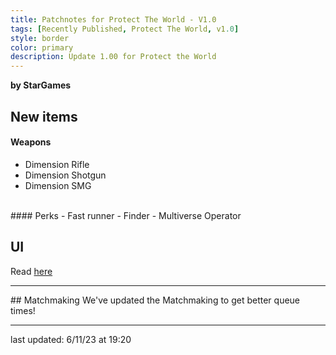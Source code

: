 ```yaml
---
title: Patchnotes for Protect The World - V1.0
tags: [Recently Published, Protect The World, v1.0]
style: border
color: primary
description: Update 1.00 for Protect the World
---
```


**by StarGames**


## New items

#### Weapons
- Dimension Rifle
- Dimension Shotgun
- Dimension SMG
<br>
#### Perks
- Fast runner
- Finder
- Multiverse Operator

## UI
Read [here](https://tfngamesofficial.github.io/devnite/news/season-one-is-here#UI)
<hr>
## Matchmaking
We've updated the Matchmaking to get better queue times!
<hr>

last updated: 6/11/23 at 19:20